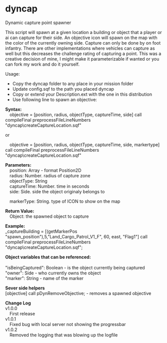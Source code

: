 # dyncap
Dynamic capture point spawner

This script will spawn at a given location a building or object that a player or ai can capture for their side.  An objective icon will spawn on the map with the color of the currently owning side.  Capture can only be done by on foot infantry.  There are other implementations where vehicles can capture as well but this decreases the challenge rating of capturing a point.  This was a creative decision of mine, I might make it parameterizable if wanted or you can fork my work and do it yourself.

Usage:

- Copy the dyncap folder to any place in your mission folder
- Update config.sqf to the path you placed dyncap
- Copy or extend your Description.ext with the one in this distribution
- Use following line to spawn an objective:

<p>
<b>Syntax:</b><br>
    &emsp;objective = [position, radius, objectType, captureTime, side] call compileFinal preprocessFileLineNumbers "dyncap\createCaptureLocation.sqf"<p>
    or<p>
    &emsp;objective = [position, radius, objectType, captureTime, side, markertype] call compileFinal preprocessFileLineNumbers "dyncap\createCaptureLocation.sqf"<p>
<b>Parameters:</b><br>
    &emsp;position: Array - format Position2D<br>
    &emsp;radius: Number. radius of capture zone<br>
    &emsp;objectType: String<br>
    &emsp;captureTime: Number. time in seconds<br>
    &emsp;side: Side. side the object originaly belongs to<p>
    &emsp;markerType: String. type of ICON to show on the map<p>
<b>Return Value:</b><br>
    &emsp;Object: the spawned object to capture<p>
<b>Example:</b><br>
_captureBuilding = [(getMarkerPos "spawn_position"),5,"Land_Cargo_Patrol_V1_F", 60, east, "Flag1"] call compileFinal preprocessFileLineNumbers "dyncap\createCaptureLocation.sqf";
<p>
<b>Object variables that can be referenced:</b><br>
<br>
"isBeingCaptured": Boolean - is the object currently being captured<br>
"owner": Side - who currently owns the object<br>
"marker": String - name of the marker<p>
<b>Sever side helpers</b><br>
[objective] call pDynRemoveObjective; - removes a spawned objective
<p>
<b>Change Log</b><br>
v1.0.0<br>
&emsp;First release<br>
v1.0.1<br>
&emsp;Fixed bug with local server not showing the progressbar<br>
v1.0.2<br>
&emsp;Removed the logging that was blowing up the logfile<br>